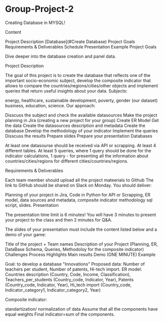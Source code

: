 # Group-Project-2

Creating Database in MYSQL!

Content

Project Description
[Database](#Create Database)
Project Goals
Requirements & Deliverables
Schedule
Presentation
Example
Project Goals

Dive deeper into the database creation and panel data.

Project Description

The goal of this project is to create the database that reflects one of the important socio-economic subject, develop the composite indicator that allows to compare the countries/regions/cities/other objects and implement queries that return useful insights about your data. Subjects:

energy,
healthcare,
sustainable development,
poverty,
gender (our dataset)
business,
education,
science.
Our approach:

Disscuss the subject and check the available datasources
Make the project planning in Jira (creating a new project for your group)
Create ER Model
Get the data
Create the datasources description and metadata
Create the database
Develop the methodology of your indicator
Implement the queries
Disscuss the results
Prepare slides
Prepare your presentation
Databases

At least one datasourse should be received via API or scrapping. At least 4 different tables. At least 5 queries, where 1 query should be done for the indicator calculations, 1 query - for presenting all the information about countries/cities/regions for different cities/countries/regions.

Requirements & Deliverables

Each team member should upload all the project mateerials to Github The link to GitHub should be shared on Slack on Monday. You should deliver:

Planning of your project in Jira,
Code in Python for API or Scrapping,
ER model,
data sources and metadata,
composite indicator methodology
sql script,
slides.
Presentation

The presentation time limit is 6 minutes! You will have 3 minutes to present your project to the class and then 2 minutes for Q&A.

The slides of your presentation must include the content listed below and a demo of your game:

Title of the project + Team names
Description of your Project (Planning, ER, DataBase Schema, Queries, Methodoloy for the composite indicator)
Challenges
Process
Highlights
Main results
Demo (ONE MINUTE)
Example

Goal: to develop a database "Innovations" Proposed data: Number of teachers per student, Number of patents, Hi-tech import. ER model: Countries description (Country, Code, Income, Classification), Teachers_per_students (Country_code, Indicator, Year), Patents (Country_code, Indicator, Year), Hi_tech import (Country_code, Indicator_category1, Indicator_category2, Year)

Composite indicator:

standartization/ normalization of data
Assume that all the components have equal weights
Final indicator=sum of the components.
